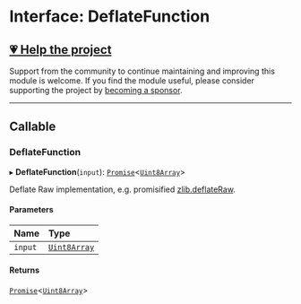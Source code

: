 # Interface: DeflateFunction

## [💗 Help the project](https://github.com/sponsors/panva)

Support from the community to continue maintaining and improving this module is welcome. If you find the module useful, please consider supporting the project by [becoming a sponsor](https://github.com/sponsors/panva).

---

## Callable

### DeflateFunction

▸ **DeflateFunction**(`input`): [`Promise`]( https://developer.mozilla.org/en-US/docs/Web/JavaScript/Reference/Global_Objects/Promise )<[`Uint8Array`]( https://developer.mozilla.org/en-US/docs/Web/JavaScript/Reference/Global_Objects/Uint8Array )\>

Deflate Raw implementation, e.g. promisified
[zlib.deflateRaw](https://nodejs.org/api/zlib.html#zlibdeflaterawbuffer-options-callback).

#### Parameters

| Name | Type |
| :------ | :------ |
| `input` | [`Uint8Array`]( https://developer.mozilla.org/en-US/docs/Web/JavaScript/Reference/Global_Objects/Uint8Array ) |

#### Returns

[`Promise`]( https://developer.mozilla.org/en-US/docs/Web/JavaScript/Reference/Global_Objects/Promise )<[`Uint8Array`]( https://developer.mozilla.org/en-US/docs/Web/JavaScript/Reference/Global_Objects/Uint8Array )\>
